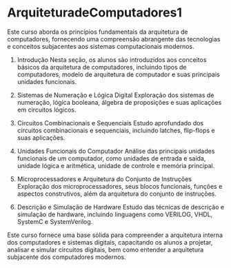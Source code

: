 # ArquiteturadeComputadores1
Este curso aborda os princípios fundamentais da arquitetura de computadores, fornecendo uma compreensão abrangente das tecnologias e conceitos subjacentes aos sistemas computacionais modernos.

1. Introdução
Nesta seção, os alunos são introduzidos aos conceitos básicos da arquitetura de computadores, incluindo tipos de computadores, modelo de arquitetura de computador e suas principais unidades funcionais.

2. Sistemas de Numeração e Lógica Digital
Exploração dos sistemas de numeração, lógica booleana, álgebra de proposições e suas aplicações em circuitos lógicos.

3. Circuitos Combinacionais e Sequenciais
Estudo aprofundado dos circuitos combinacionais e sequenciais, incluindo latches, flip-flops e suas aplicações.

4. Unidades Funcionais do Computador
Análise das principais unidades funcionais de um computador, como unidades de entrada e saída, unidade lógica e aritmética, unidade de controle e memória principal.

5. Microprocessadores e Arquitetura do Conjunto de Instruções
Exploração dos microprocessadores, seus blocos funcionais, funções e aspectos construtivos, além da arquitetura do conjunto de instruções.

6. Descrição e Simulação de Hardware
Estudo das técnicas de descrição e simulação de hardware, incluindo linguagens como VERILOG, VHDL, SystemC e SystemVerilog.

Este curso fornece uma base sólida para compreender a arquitetura interna dos computadores e sistemas digitais, capacitando os alunos a projetar, analisar e simular circuitos digitais, bem como entender a arquitetura subjacente dos computadores modernos.
